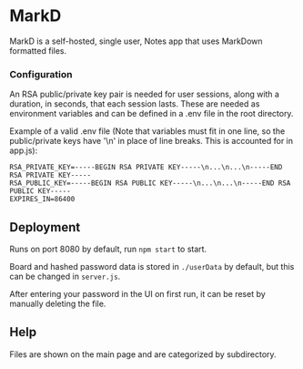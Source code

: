 # MarkD
MarkD is a self-hosted, single user, Notes app that uses MarkDown formatted files.

### Configuration
An RSA public/private key pair is needed for user sessions, along with a duration, in seconds, that each session lasts. These are needed as environment variables and can be defined in a .env file in the root directory.

Example of a valid .env file (Note that variables must fit in one line, so the public/private keys have '\n' in place of line breaks. This is accounted for in app.js):
```
RSA_PRIVATE_KEY=-----BEGIN RSA PRIVATE KEY-----\n...\n...\n-----END RSA PRIVATE KEY-----
RSA_PUBLIC_KEY=-----BEGIN RSA PUBLIC KEY-----\n...\n...\n-----END RSA PUBLIC KEY-----
EXPIRES_IN=86400
```

## Deployment
Runs on port 8080 by default, run `npm start` to start.

Board and hashed password data is stored in `./userData` by default, but this can be changed in `server.js`.

After entering your password in the UI on first run, it can be reset by manually deleting the file.

## Help
Files are shown on the main page and are categorized by subdirectory.
